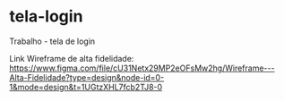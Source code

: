 # tela-login

Trabalho - tela de login

Link Wireframe de alta fidelidade:
https://www.figma.com/file/cU31Netx29MP2eOFsMw2hg/Wireframe---Alta-Fidelidade?type=design&node-id=0-1&mode=design&t=1UGtzXHL7fcb2TJ8-0
